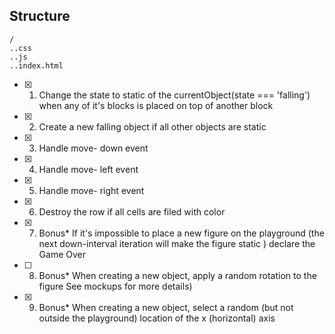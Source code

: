 
## Structure

    /
    ..css
    ..js
    ..index.html

    
    
-  [x] 1. Change the state to static of the currentObject(state === 'falling') when any of it's blocks is placed on top of another block
- [x] 2. Create a new falling object if all other objects are static

- [x] 3. Handle move- down event

- [x] 4. Handle move- left event 

- [x] 5. Handle move- right event 

- [x] 6. Destroy the row if all cells are filed with color

- [x] 7. Bonus* If it's impossible to place a new figure on the playground (the next
down-interval iteration will make the figure static ) declare the Game Over
- [ ] 8. Bonus* When creating a new object, apply a random rotation to the figure
See mockups for more details)
- [x] 9. Bonus* When creating a new object, select a random (but not outside the
playground) location of the x (horizontal) axis
